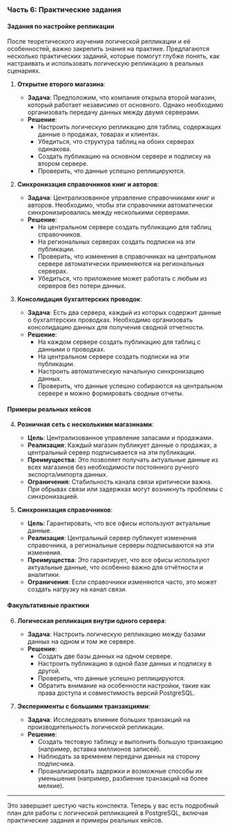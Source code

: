 ### Часть 6: Практические задания

#### Задания по настройке репликации
После теоретического изучения логической репликации и её особенностей, важно закрепить знания на практике. Предлагаются несколько практических заданий, которые помогут глубже понять, как настраивать и использовать логическую репликацию в реальных сценариях.

1. **Открытие второго магазина**:
   - **Задача**: Предположим, что компания открыла второй магазин, который работает независимо от основного. Однако необходимо организовать передачу данных между двумя серверами.
   - **Решение**: 
     - Настроить логическую репликацию для таблиц, содержащих данные о продажах, товарах и клиентах.
     - Убедиться, что структура таблиц на обоих серверах одинакова.
     - Создать публикацию на основном сервере и подписку на втором сервере.
     - Проверить, что данные успешно реплицируются.

2. **Синхронизация справочников книг и авторов**:
   - **Задача**: Централизованное управление справочниками книг и авторов. Необходимо, чтобы эти справочники автоматически синхронизировались между несколькими серверами.
   - **Решение**:
     - На центральном сервере создать публикацию для таблиц справочников.
     - На региональных серверах создать подписки на эти публикации.
     - Проверить, что изменения в справочниках на центральном сервере автоматически применяются на региональных серверах.
     - Убедиться, что приложение может работать с любым из серверов без потери данных.

3. **Консолидация бухгалтерских проводок**:
   - **Задача**: Есть два сервера, каждый из которых содержит данные о бухгалтерских проводках. Необходимо организовать консолидацию данных для получения сводной отчетности.
   - **Решение**:
     - На каждом сервере создать публикацию для таблиц с данными о проводках.
     - На центральном сервере создать подписки на эти публикации.
     - Настроить автоматическую начальную синхронизацию данных.
     - Проверить, что данные успешно собираются на центральном сервере и можно формировать сводные отчеты.

#### Примеры реальных кейсов
4. **Розничная сеть с несколькими магазинами**:
   - **Цель**: Централизованное управление запасами и продажами.
   - **Реализация**: Каждый магазин публикует данные о продажах, а центральный сервер подписывается на эти публикации.
   - **Преимущества**: Это позволяет получать актуальные данные из всех магазинов без необходимости постоянного ручного экспорта/импорта данных.
   - **Ограничения**: Стабильность канала связи критически важна. При обрывах связи или задержках могут возникнуть проблемы с синхронизацией.

5. **Синхронизация справочников**:
   - **Цель**: Гарантировать, что все офисы используют актуальные данные.
   - **Реализация**: Центральный сервер публикует изменения справочника, а региональные серверы подписываются на эти изменения.
   - **Преимущества**: Это гарантирует, что все офисы используют актуальные данные, что особенно важно для отчётности и аналитики.
   - **Ограничения**: Если справочники изменяются часто, это может создать нагрузку на канал связи.

#### Факультативные практики
6. **Логическая репликация внутри одного сервера**:
   - **Задача**: Настроить логическую репликацию между базами данных на одном и том же сервере.
   - **Решение**:
     - Создать две базы данных на одном сервере.
     - Настроить публикацию в одной базе данных и подписку в другой.
     - Проверить, что данные успешно реплицируются.
     - Обратить внимание на особенности настройки, такие как права доступа и совместимость версий PostgreSQL.

7. **Эксперименты с большими транзакциями**:
   - **Задача**: Исследовать влияние больших транзакций на производительность логической репликации.
   - **Решение**:
     - Создать тестовую таблицу и выполнить большую транзакцию (например, вставка миллионов записей).
     - Наблюдать за временем передачи данных на сторону подписчика.
     - Проанализировать задержки и возможные способы их уменьшения (например, разбиение транзакций на более мелкие).

---

Это завершает шестую часть конспекта. Теперь у вас есть подробный план для работы с логической репликацией в PostgreSQL, включая практические задания и примеры реальных кейсов.